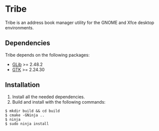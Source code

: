 # Tribe

Tribe is an address book manager utility for the GNOME and Xfce desktop environments.

## Dependencies

Tribe depends on the following packages:

* [GLib](https://gitlab.gnome.org/GNOME/glib/) >= 2.48.2
* [GTK](https://www.gtk.org) >= 2.24.30

## Installation

1. Install all the needed dependencies.
2. Build and install with the following commands:

```
$ mkdir build && cd build
$ cmake -GNinja ..
$ ninja
$ sudo ninja install
```
